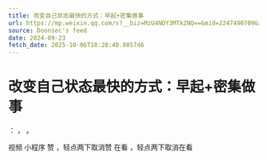 ```yaml
---
title: 改变自己状态最快的方式：早起+密集做事
url: https://mp.weixin.qq.com/s?__biz=MzU4NDY3MTk2NQ==&mid=2247490709&idx=1&sn=508567f647fe0e308675f3973adc4af2
source: Doonsec's feed
date: 2024-09-23
fetch_date: 2025-10-06T18:20:40.805746
---
```


# 改变自己状态最快的方式：早起+密集做事

：
，
。

视频
小程序
赞
，轻点两下取消赞
在看
，轻点两下取消在看